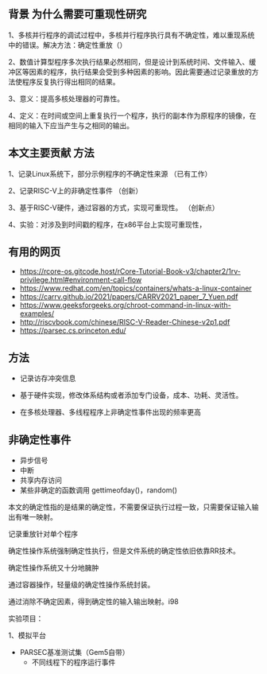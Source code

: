 ## 背景   为什么需要可重现性研究

1、多核并行程序的调试过程中，多核并行程序执行具有不确定性，难以重现系统中的错误。解决方法：确定性重放（）

2、数值计算型程序多次执行结果必然相同，但是设计到系统时间、文件输入、缓冲区等因素的程序，执行结果会受到多种因素的影响。因此需要通过记录重放的方法使程序反复执行得出相同的结果。

3、意义：提高多核处理器的可靠性。

4、定义：在时间或空间上重复执行一个程序，执行的副本作为原程序的镜像，在相同的输入下应当产生与之相同的输出。

## 本文主要贡献  方法

1、记录Linux系统下，部分示例程序的不确定性来源     （已有工作）  

2、记录RISC-V上的非确定性事件       （创新）

3、基于RISC-V硬件，通过容器的方式，实现可重现性。  （创新点）

4、实验：对涉及到时间戳的程序，在x86平台上实现可重现性，





## 有用的网页

* https://rcore-os.gitcode.host/rCore-Tutorial-Book-v3/chapter2/1rv-privilege.html#environment-call-flow
* https://www.redhat.com/en/topics/containers/whats-a-linux-container
* https://carrv.github.io/2021/papers/CARRV2021_paper_7_Yuen.pdf
* https://www.geeksforgeeks.org/chroot-command-in-linux-with-examples/
* http://riscvbook.com/chinese/RISC-V-Reader-Chinese-v2p1.pdf
* https://parsec.cs.princeton.edu/



## 方法

* 记录访存冲突信息
* 基于硬件实现，修改体系结构或者添加专门设备，成本、功耗、灵活性。

* 在多核处理器、多线程程序上非确定性事件出现的频率更高





## 非确定性事件

* 异步信号
* 中断
* 共享内存访问
* 某些非确定的函数调用 gettimeofday()，random()





本文的确定性指的是结果的确定性，不需要保证执行过程一致，只需要保证输入输出有唯一映射。



记录重放针对单个程序

确定性操作系统强制确定性执行，但是文件系统的确定性依旧依靠RR技术。

确定性操作系统又十分地臃肿



通过容器操作，轻量级的确定性操作系统封装。

通过消除不确定因素，得到确定性的输入输出映射。i98





实验项目：

1、模拟平台

* PARSEC基准测试集（Gem5自带）
  * 不同线程下的程序运行事件































